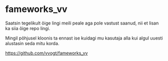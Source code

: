 # fameworks_vv

Saatsin tegelikult õige lingi meili peale aga pole vastust saanud, nii et lisan ka siia õige repo lingi.

Mingil põhjusel kloonis ta ennast ise kuidagi mu kasutaja alla kui algul uuesti alustasin seda mitu korda.

https://github.com/vvogt/fameworks_vv